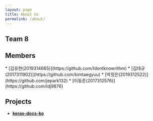```yaml
---
layout: page
title: About Us
permalink: /about/
---
```

## Team 8
<h2> Members </h2>
*  [김유현(2019314665)](https://github.com/Idontknowrithm)  
*  [김태규(2017311902)](https://github.com/kimtaegyuu)  
*  [박정은(2019312522)](https://github.com/jepark132)  
*  [이동준(2017312576)](https://github.com/ldj9876)  

## Projects
* __[keras-docs-ko](/posts/keras-docs-ko-pos)__  


